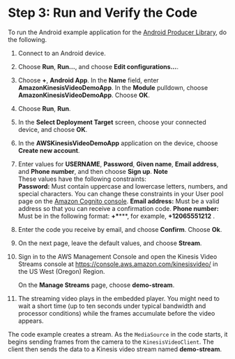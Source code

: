 # Step 3: Run and Verify the Code<a name="producersdk-android-reviewcode"></a>

To run the Android example application for the [Android Producer Library](http://docs.aws.amazon.com/kinesisvideostreams/latest/dg/producer-sdk-android.html), do the following\.

1. Connect to an Android device\.

1. Choose **Run**, **Run\.\.\.**, and choose **Edit configurations\.\.\.**\.

1. Choose **\+**, **Android App**\. In the **Name** field, enter **AmazonKinesisVideoDemoApp**\. In the **Module** pulldown, choose **AmazonKinesisVideoDemoApp**\. Choose **OK**\.

1. Choose **Run**, **Run**\.

1. In the **Select Deployment Target** screen, choose your connected device, and choose **OK**\.

1. In the **AWSKinesisVideoDemoApp** application on the device, choose **Create new account**\.

1. Enter values for **USERNAME**, **Password**, **Given name**, **Email address**, and **Phone number**, and then choose **Sign up**\.
**Note**  
These values have the following constraints:  
**Password:** Must contain uppercase and lowercase letters, numbers, and special characters\. You can change these constraints in your User pool page on the [Amazon Cognito console](https://console.aws.amazon.com/cognito/home)\. 
**Email address:** Must be a valid address so that you can receive a confirmation code\.
**Phone number:** Must be in the following format: **\+*<Country code>**<Number>***, for example, **\+12065551212** \.

1. Enter the code you receive by email, and choose **Confirm**\. Choose **Ok**\.

1. On the next page, leave the default values, and choose **Stream**\.

1. Sign in to the AWS Management Console and open the Kinesis Video Streams console at [https://console\.aws\.amazon\.com/kinesisvideo/](https://console.aws.amazon.com/kinesisvideo/) in the US West \(Oregon\) Region\. 

   On the **Manage Streams** page, choose **demo\-stream**\. 

1. The streaming video plays in the embedded player\. You might need to wait a short time \(up to ten seconds under typical bandwidth and processor conditions\) while the frames accumulate before the video appears\.

The code example creates a stream\. As the `MediaSource` in the code starts, it begins sending frames from the camera to the `KinesisVideoClient`\. The client then sends the data to a Kinesis video stream named **demo\-stream**\. 